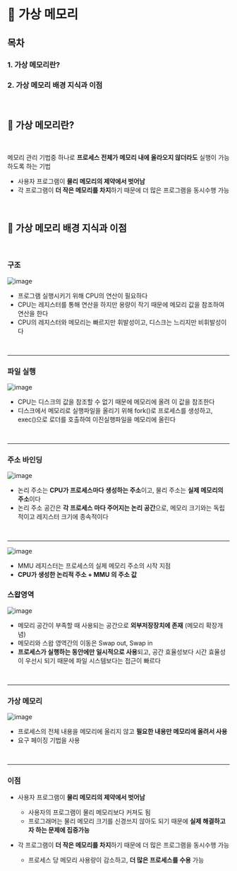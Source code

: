 # 📲 가상 메모리
## 목차
### 1. 가상 메모리란?
### 2. 가상 메모리 배경 지식과 이점
</br>

## 🤔 가상 메모리란?

</br>

메모리 관리 기법중 하나로 **프로세스 전체가 메모리 내에 올라오지 않더라도** 실행이 가능하도록 하는 기법

- 사용자 프로그램이 **물리 메모리의 제약에서 벗어남**
- 각 프로그램이 **더 작은 메모리를 차지**하기 때문에 더 많은 프로그램을 동시수행 가능

</br>


## 🤔 가상 메모리 배경 지식과 이점

</br>

### 구조

![image](https://github.com/CS-Algorithm-Study/CS/assets/81271328/bd8c5c80-a3c8-418e-995e-545a9548f84b)

- 프로그램 실행시키기 위해 CPU의 연산이 필요하다
- CPU는 레지스터를 통해 연산을 하지만 용량이 작기 때문에 메모리 값을 참조하여 연산을 한다
- CPU의 레지스터와 메모리는 빠르지만 휘발성이고, 디스크는 느리지만 비휘발성이다

</br>
<hr>

### 파일 실행

![image](https://github.com/CS-Algorithm-Study/CS/assets/81271328/a174b042-4696-42f9-a733-949867f9612b)

- CPU는 디스크의 값을 참조할 수 없기 때문에 메모리에 올려 이 값을 참조한다
- 디스크에서 메모리로 실행파일을 올리기 위해 fork()로 프로세스를 생성하고, exec()으로 로더를 호출하여 이진실행파일을 메모리에 올린다

</br>
<hr>

### 주소 바인딩

![image](https://github.com/CS-Algorithm-Study/CS/assets/81271328/acc9f1a7-e022-474d-9785-5c36b27fac0e)

- 논리 주소는 **CPU가 프로세스마다 생성하는 주소**이고, 물리 주소는 **실제 메모리의 주소**이다
- 논리 주소 공간은 **각 프로세스 마다 주어지는 논리 공간**으로, 메모리 크기와는 독립적이고 레지스터 크기에 종속적이다

</br>
<hr>

![image](https://github.com/CS-Algorithm-Study/CS/assets/81271328/327056a6-df4e-4acf-a1a0-1218e8bab64a)

- MMU 레지스터는 프로세스의 실제 메모리 주소의 시작 지점
- **CPU가 생성한 논리적 주소 + MMU 의 주소 값**

### 스왑영역

![image](https://github.com/CS-Algorithm-Study/CS/assets/81271328/b20dac99-77af-4057-ae49-47e9a6996f16)

- 메모리 공간이 부족할 때 사용되는 공간으로 **외부저장장치에 존재** (메모리 확장개념)
- 메모리와 스왑 영역간의 이동은 Swap out, Swap in
- **프로세스가 실행하는 동안에만 일시적으로 사용**되고, 공간 효율성보다 시간 효율성이 우선시 되기 때문에 파일 시스템보다는 접근이 빠르다
</br>
<hr>

### 가상 메모리

![image](https://github.com/CS-Algorithm-Study/CS/assets/81271328/158c3759-9913-4872-a0d1-1b7506d5e95b)

- 프로세스의 전체 내용을 메모리에 올리지 않고 **필요한 내용만 메모리에 올려서 사용**
- 요구 페이징 기법을 사용

</br>
<hr>

### 이점

- 사용자 프로그램이 **물리 메모리의 제약에서 벗어남**
  - 사용자의 프로그램이 물리 메모리보다 커져도 됨
  - 프로그래머는 물리 메모리 크기를 신경쓰지 않아도 되기 때문에 **실제 해결하고자 하는 문제에 집중가능**
  
- 각 프로그램이 **더 작은 메모리를 차지**하기 때문에 더 많은 프로그램을 동시수행 가능
  - 프로세스 당 메모리 사용량이 감소하고, **더 많은 프로세스를 수용** 가능
  
